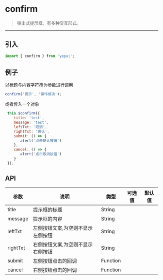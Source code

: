 # confirm

> 弹出式提示框，有多种交互形式。

-------------
## 引入

```javascript
import { confirm } from 'yepui';
```

## 例子

以标题与内容字符串为参数进行调用

```javascript
confirm('提示', '操作成功');
```

或者传入一个对象

```javascript
 this.$confirm({
    title: 'test',
    message: 'test',
    leftTxt: '取消',
    rightTxt: '确认',
    submit: () => {
       alert('点击确认按钮')
    },
    cancel: () => {
       alert('点击取消按钮')
    }
 });
```

## API
| 参数 | 说明 | 类型 | 可选值 | 默认值 |
|------|-------|---------|-------|--------|
| title | 提示框的标题 | String | | |
| message | 提示框的内容 | String | | |
| leftTxt | 左侧按钮文案,为空则不显示左侧按钮 | String | |  |
| rightTxt | 右侧按钮文案,为空则不显示右侧按钮 | String | |  |
| submit | 左侧按钮点击的回调 | Function | | |
| cancel | 右侧按钮点击的回调 | Function | | |
